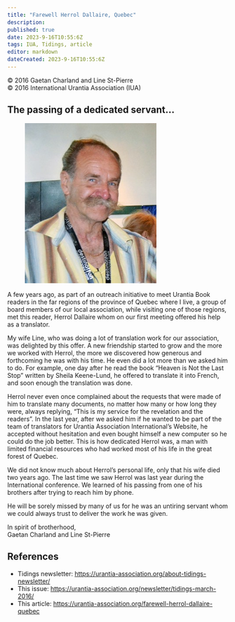 ```yaml
---
title: "Farewell Herrol Dallaire, Quebec"
description: 
published: true
date: 2023-9-16T10:55:6Z
tags: IUA, Tidings, article
editor: markdown
dateCreated: 2023-9-16T10:55:6Z
---
```


<p class="v-card v-sheet theme--light gray lighten-3 px-2">© 2016 Gaetan Charland and Line St-Pierre<br>© 2016 International Urantia Association (IUA)</p>

## The passing of a dedicated servant…

<figure id="Figure_1" class="image urantiapedia image-style-align-right">
<img src="../../../image/article/IUA_Tidings/Herrol-Dallaire2-300x364.jpg">
</figure>

A few years ago, as part of an outreach initiative to meet Urantia Book readers in the far regions of the province of Quebec where I live, a group of board members of our local association, while visiting one of those regions, met this reader, Herrol Dallaire whom on our first meeting offered his help as a translator.

My wife Line, who was doing a lot of translation work for our association, was delighted by this offer. A new friendship started to grow and the more we worked with Herrol, the more we discovered how generous and forthcoming he was with his time. He even did a lot more than we asked him to do. For example, one day after he read the book “Heaven is Not the Last Stop” written by Sheila Keene-Lund, he offered to translate it into French, and soon enough the translation was done.

Herrol never even once complained about the requests that were made of him to translate many documents, no matter how many or how long they were, always replying, “This is my service for the revelation and the readers”. In the last year, after we asked him if he wanted to be part of the team of translators for Urantia Association International’s Website, he accepted without hesitation and even bought himself a new computer so he could do the job better. This is how dedicated Herrol was, a man with limited financial resources who had worked most of his life in the great forest of Quebec.

We did not know much about Herrol’s personal life, only that his wife died two years ago. The last time we saw Herrol was last year during the International conference. We learned of his passing from one of his brothers after trying to reach him by phone.

He will be sorely missed by many of us for he was an untiring servant whom we could always trust to deliver the work he was given.

In spirit of brotherhood,  
Gaetan Charland and Line St-Pierre
<br style="clear:both;"/>


## References

- Tidings newsletter: https://urantia-association.org/about-tidings-newsletter/
- This issue: https://urantia-association.org/newsletter/tidings-march-2016/
- This article: https://urantia-association.org/farewell-herrol-dallaire-quebec